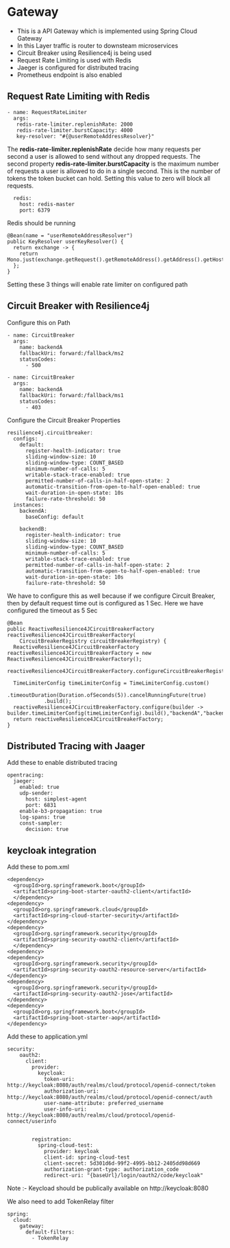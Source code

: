 # Gateway

* This is a API Gateway which is implemented using Spring Cloud Gateway
* In this Layer traffic is router to downsteam microservices
* Circuit Breaker using Resilience4j is being used
* Request Rate Limiting is used with Redis
* Jaeger is configured for distributed tracing
* Prometheus endpoint is also enabled

## Request Rate Limiting with Redis

```
- name: RequestRateLimiter
  args: 
   redis-rate-limiter.replenishRate: 2000
   redis-rate-limiter.burstCapacity: 4000
   key-resolver: "#{@userRemoteAddressResolver}"
```
The **redis-rate-limiter.replenishRate** decide how many requests per second a user is allowed to send without any dropped requests.
The second property **redis-rate-limiter.burstCapacity** is the maximum number of requests a user is allowed to do in a single second. This is the number of tokens the token bucket can hold. Setting this value to zero will block all requests.


```
  redis:
    host: redis-master
    port: 6379
```
Redis should be running

```
@Bean(name = "userRemoteAddressResolver")
public KeyResolver userKeyResolver() {
  return exchange -> {
    return Mono.just(exchange.getRequest().getRemoteAddress().getAddress().getHostAddress());
  };
}
```
Setting these 3 things will enable rate limiter on configured path

## Circuit Breaker with Resilience4j

Configure this on Path 
```
- name: CircuitBreaker
  args:
    name: backendA
    fallbackUri: forward:/fallback/ms2
    statusCodes:
      - 500

- name: CircuitBreaker
  args:
    name: backendA
    fallbackUri: forward:/fallback/ms1
    statusCodes:
      - 403
```

Configure the Circuit Breaker Properties
```
resilience4j.circuitbreaker:
  configs:
    default:
      register-health-indicator: true
      sliding-window-size: 10
      sliding-window-type: COUNT_BASED
      minimum-number-of-calls: 5
      writable-stack-trace-enabled: true     
      permitted-number-of-calls-in-half-open-state: 2
      automatic-transition-from-open-to-half-open-enabled: true
      wait-duration-in-open-state: 10s
      failure-rate-threshold: 50
  instances:
    backendA:
      baseConfig: default

    backendB:
      register-health-indicator: true
      sliding-window-size: 10
      sliding-window-type: COUNT_BASED
      minimum-number-of-calls: 5
      writable-stack-trace-enabled: true     
      permitted-number-of-calls-in-half-open-state: 2
      automatic-transition-from-open-to-half-open-enabled: true
      wait-duration-in-open-state: 10s
      failure-rate-threshold: 50
```

We have to configure this as well because if we configure Circuit Breaker, then by default request time out is configured as 1 Sec. Here we have configured the timeout as 5 Sec 
```
@Bean
public ReactiveResilience4JCircuitBreakerFactory reactiveResilience4JCircuitBreakerFactory(
    CircuitBreakerRegistry circuitBreakerRegistry) {
  ReactiveResilience4JCircuitBreakerFactory reactiveResilience4JCircuitBreakerFactory = new ReactiveResilience4JCircuitBreakerFactory();
  reactiveResilience4JCircuitBreakerFactory.configureCircuitBreakerRegistry(circuitBreakerRegistry);

  TimeLimiterConfig timeLimiterConfig = TimeLimiterConfig.custom()
            .timeoutDuration(Duration.ofSeconds(5)).cancelRunningFuture(true)
            .build();
  reactiveResilience4JCircuitBreakerFactory.configure(builder -> builder.timeLimiterConfig(timeLimiterConfig).build(),"backendA","backendB");
  return reactiveResilience4JCircuitBreakerFactory;
}
```

## Distributed Tracing with Jaager

Add these to enable distributed tracing
```
opentracing:
  jaeger:
    enabled: true
    udp-sender:
      host: simplest-agent
      port: 6831 
    enable-b3-propagation: true
    log-spans: true
    const-sampler:
      decision: true
```

## keycloak integration

Add these to pom.xml
```
<dependency>
  <groupId>org.springframework.boot</groupId>
  <artifactId>spring-boot-starter-oauth2-client</artifactId>
  </dependency>
<dependency>
  <groupId>org.springframework.cloud</groupId>
  <artifactId>spring-cloud-starter-security</artifactId>
</dependency>
<dependency>
  <groupId>org.springframework.security</groupId>
  <artifactId>spring-security-oauth2-client</artifactId>
  </dependency>
<dependency>
<dependency>
  <groupId>org.springframework.security</groupId>
  <artifactId>spring-security-oauth2-resource-server</artifactId>
</dependency>
<dependency>
  <groupId>org.springframework.security</groupId>
  <artifactId>spring-security-oauth2-jose</artifactId>
</dependency>
<dependency>
  <groupId>org.springframework.boot</groupId>
  <artifactId>spring-boot-starter-aop</artifactId>
</dependency>
```

Add these to application.yml
```
security:
    oauth2:
      client:
        provider:
          keycloak:
            token-uri: http://keycloak:8080/auth/realms/cloud/protocol/openid-connect/token
            authorization-uri: http://keycloak:8080/auth/realms/cloud/protocol/openid-connect/auth
            user-name-attribute: preferred_username
            user-info-uri: http://keycloak:8080/auth/realms/cloud/protocol/openid-connect/userinfo
            
            
        registration:
          spring-cloud-test:
            provider: keycloak
            client-id: spring-cloud-test
            client-secret: 5d301d6d-99f2-4995-bb12-2405dd98d669
            authorization-grant-type: authorization_code
            redirect-uri: "{baseUrl}/login/oauth2/code/keycloak"
```
Note :- Keycload should be publically available on http://keycloak:8080


We also need to add TokenRelay filter
```
spring:
  cloud:
    gateway:
      default-filters:
        - TokenRelay
```
